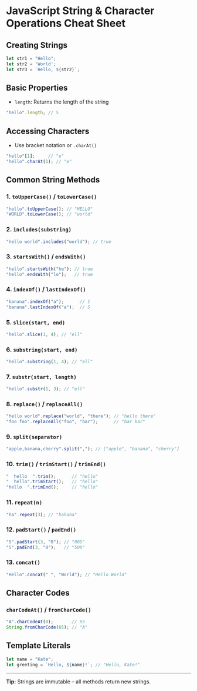 
# JavaScript String & Character Operations Cheat Sheet

## Creating Strings
```js
let str1 = "Hello";
let str2 = 'World';
let str3 = `Hello, ${str2}`;
```

## Basic Properties
- `length`: Returns the length of the string
```js
"hello".length; // 5
```

## Accessing Characters
- Use bracket notation or `.charAt()`
```js
"hello"[1];     // "e"
"hello".charAt(1); // "e"
```

## Common String Methods

### 1. `toUpperCase()` / `toLowerCase()`
```js
"hello".toUpperCase(); // "HELLO"
"WORLD".toLowerCase(); // "world"
```

### 2. `includes(substring)`
```js
"hello world".includes("world"); // true
```

### 3. `startsWith()` / `endsWith()`
```js
"hello".startsWith("he"); // true
"hello".endsWith("lo");   // true
```

### 4. `indexOf()` / `lastIndexOf()`
```js
"banana".indexOf("a");      // 1
"banana".lastIndexOf("a");  // 5
```

### 5. `slice(start, end)`
```js
"hello".slice(1, 4); // "ell"
```

### 6. `substring(start, end)`
```js
"hello".substring(1, 4); // "ell"
```

### 7. `substr(start, length)`
```js
"hello".substr(1, 3); // "ell"
```

### 8. `replace()` / `replaceAll()`
```js
"hello world".replace("world", "there"); // "hello there"
"foo foo".replaceAll("foo", "bar");      // "bar bar"
```

### 9. `split(separator)`
```js
"apple,banana,cherry".split(","); // ["apple", "banana", "cherry"]
```

### 10. `trim()` / `trimStart()` / `trimEnd()`
```js
"  hello  ".trim();      // "hello"
"  hello".trimStart();   // "hello"
"hello  ".trimEnd();     // "hello"
```

### 11. `repeat(n)`
```js
"ha".repeat(3); // "hahaha"
```

### 12. `padStart()` / `padEnd()`
```js
"5".padStart(3, "0"); // "005"
"5".padEnd(3, "0");   // "500"
```

### 13. `concat()`
```js
"Hello".concat(" ", "World"); // "Hello World"
```

## Character Codes

### `charCodeAt()` / `fromCharCode()`
```js
"A".charCodeAt(0);       // 65
String.fromCharCode(65); // "A"
```

## Template Literals
```js
let name = "Kate";
let greeting = `Hello, ${name}!`; // "Hello, Kate!"
```

---

**Tip:** Strings are immutable – all methods return new strings.

